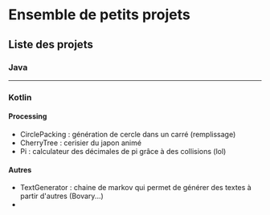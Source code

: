 # Ensemble de petits projets

## Liste des projets

### Java

---
### Kotlin
#### Processing

- CirclePacking : génération de cercle dans un carré (remplissage)
- CherryTree : cerisier du japon animé
- Pi : calculateur des décimales de pi grâce à des collisions (lol)

#### Autres
- TextGenerator : chaine de markov qui permet de générer des textes à partir d'autres (Bovary...)
- 
